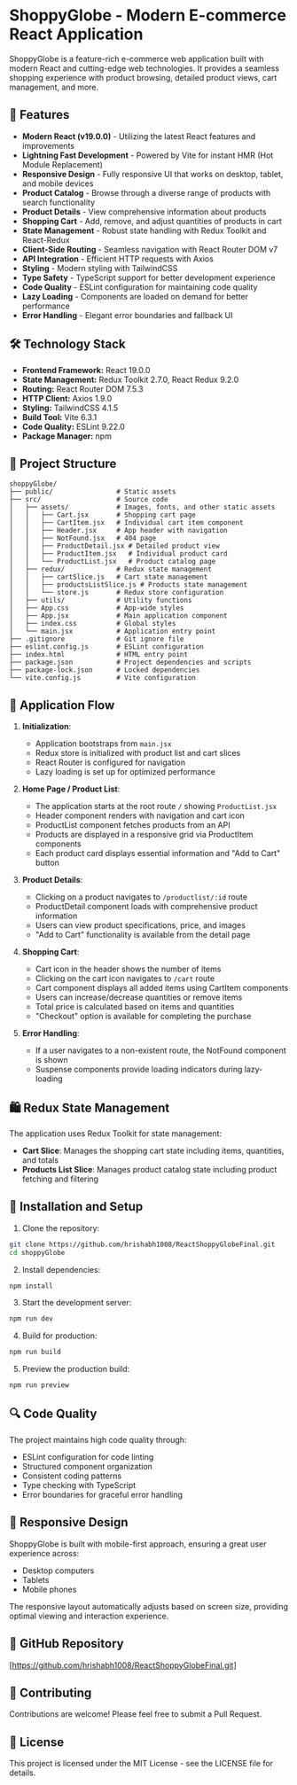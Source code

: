 # ShoppyGlobe - Modern E-commerce React Application

ShoppyGlobe is a feature-rich e-commerce web application built with modern React and cutting-edge web technologies. It provides a seamless shopping experience with product browsing, detailed product views, cart management, and more.

## 🚀 Features

- **Modern React (v19.0.0)** - Utilizing the latest React features and improvements
- **Lightning Fast Development** - Powered by Vite for instant HMR (Hot Module Replacement)
- **Responsive Design** - Fully responsive UI that works on desktop, tablet, and mobile devices
- **Product Catalog** - Browse through a diverse range of products with search functionality
- **Product Details** - View comprehensive information about products
- **Shopping Cart** - Add, remove, and adjust quantities of products in cart
- **State Management** - Robust state handling with Redux Toolkit and React-Redux
- **Client-Side Routing** - Seamless navigation with React Router DOM v7
- **API Integration** - Efficient HTTP requests with Axios
- **Styling** - Modern styling with TailwindCSS
- **Type Safety** - TypeScript support for better development experience
- **Code Quality** - ESLint configuration for maintaining code quality
- **Lazy Loading** - Components are loaded on demand for better performance
- **Error Handling** - Elegant error boundaries and fallback UI

## 🛠️ Technology Stack

- **Frontend Framework:** React 19.0.0
- **State Management:** Redux Toolkit 2.7.0, React Redux 9.2.0
- **Routing:** React Router DOM 7.5.3
- **HTTP Client:** Axios 1.9.0
- **Styling:** TailwindCSS 4.1.5
- **Build Tool:** Vite 6.3.1
- **Code Quality:** ESLint 9.22.0
- **Package Manager:** npm

## 📁 Project Structure

```
shoppyGlobe/
├── public/                # Static assets
├── src/                   # Source code
│   ├── assets/            # Images, fonts, and other static assets
│   │   ├── Cart.jsx       # Shopping cart page
│   │   ├── CartItem.jsx   # Individual cart item component
│   │   ├── Header.jsx     # App header with navigation
│   │   ├── NotFound.jsx   # 404 page
│   │   ├── ProductDetail.jsx # Detailed product view
│   │   ├── ProductItem.jsx   # Individual product card
│   │   └── ProductList.jsx   # Product catalog page
│   ├── redux/             # Redux state management
│   │   ├── cartSlice.js   # Cart state management
│   │   ├── productsListSlice.js # Products state management
│   │   └── store.js       # Redux store configuration
│   ├── utils/             # Utility functions
│   ├── App.css            # App-wide styles
│   ├── App.jsx            # Main application component
│   ├── index.css          # Global styles
│   └── main.jsx           # Application entry point
├── .gitignore             # Git ignore file
├── eslint.config.js       # ESLint configuration
├── index.html             # HTML entry point
├── package.json           # Project dependencies and scripts
├── package-lock.json      # Locked dependencies
└── vite.config.js         # Vite configuration
```

## 🔄 Application Flow

1. **Initialization**: 
   - Application bootstraps from `main.jsx`
   - Redux store is initialized with product list and cart slices
   - React Router is configured for navigation
   - Lazy loading is set up for optimized performance

2. **Home Page / Product List**:
   - The application starts at the root route `/` showing `ProductList.jsx`
   - Header component renders with navigation and cart icon
   - ProductList component fetches products from an API
   - Products are displayed in a responsive grid via ProductItem components
   - Each product card displays essential information and "Add to Cart" button

3. **Product Details**:
   - Clicking on a product navigates to `/productlist/:id` route
   - ProductDetail component loads with comprehensive product information
   - Users can view product specifications, price, and images
   - "Add to Cart" functionality is available from the detail page

4. **Shopping Cart**:
   - Cart icon in the header shows the number of items
   - Clicking on the cart icon navigates to `/cart` route
   - Cart component displays all added items using CartItem components
   - Users can increase/decrease quantities or remove items
   - Total price is calculated based on items and quantities
   - "Checkout" option is available for completing the purchase

5. **Error Handling**:
   - If a user navigates to a non-existent route, the NotFound component is shown
   - Suspense components provide loading indicators during lazy-loading

## 🛍️ Redux State Management

The application uses Redux Toolkit for state management:

- **Cart Slice**: Manages the shopping cart state including items, quantities, and totals
- **Products List Slice**: Manages product catalog state including product fetching and filtering

## 🚀 Installation and Setup

1. Clone the repository:
```bash
git clone https://github.com/hrishabh1008/ReactShoppyGlobeFinal.git
cd shoppyGlobe
```

2. Install dependencies:
```bash
npm install
```

3. Start the development server:
```bash
npm run dev
```

4. Build for production:
```bash
npm run build
```

5. Preview the production build:
```bash
npm run preview
```

## 🔍 Code Quality

The project maintains high code quality through:

- ESLint configuration for code linting
- Structured component organization
- Consistent coding patterns
- Type checking with TypeScript
- Error boundaries for graceful error handling

## 📱 Responsive Design

ShoppyGlobe is built with mobile-first approach, ensuring a great user experience across:
- Desktop computers
- Tablets
- Mobile phones

The responsive layout automatically adjusts based on screen size, providing optimal viewing and interaction experience.

## 🔗 GitHub Repository

[https://github.com/hrishabh1008/ReactShoppyGlobeFinal.git]

## 🤝 Contributing

Contributions are welcome! Please feel free to submit a Pull Request.

## 📄 License

This project is licensed under the MIT License - see the LICENSE file for details.